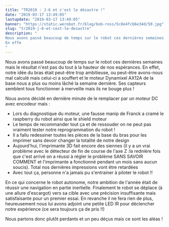 ```yaml
---
title: "TR2019 : J-6 et c'est le désastre !"
date: "2019-03-17 13:49:05"
lastupdate: "2019-03-17 13:49:05"
banner: "https://static.werobot.fr/blog/bob-ross/5c8e4fcb6e34d/50.jpg"
slug: "tr2019-j-6-et-cest-le-desastre"
description: " 
Nous avons passé beaucoup de temps sur le robot ces dernières semaines mais le résultat n'est pas du tout à la hauteur de nos espérances.
En effe
"
---
```

Nous avons passé beaucoup de temps sur le robot ces dernières semaines mais le résultat n'est pas du tout à la hauteur de nos espérances.
En effet, notre idée du bras était peut-être trop ambitieuse, ou peut-être avons-nous mal calculé mais celui-ci a souffert et le moteur Dynamixel AX12A de la base nous a plus ou moins lâché la semaine dernière. Ses capteurs semblent tous fonctionner à merveille mais ils ne bouge plus !

Nous avons décidé en dernière minute de le remplacer par un moteur DC avec encodeur mais :
<ul>
<li> Lors du diagnostique du moteur, une fausse manip de Franck a cramé le raspberry du robot ainsi que le shield moteur </li>
<li> Le temps de recommander tout ça et de ressouder on ne peut pas vraiment tester notre reprogrammation du robot !
<li> Il a fallu redessiner toutes les pièces de la base du bras pour les imprimer sans devoir changer la totalité de notre design </li>
<li> Aujourd'hui, l'imprimante 3D fait encore des siennes (il y a un vrai problème avec le détecteur de fin de course de l'axe Z :la rednière fois que c'est arrivé on a réussi à régler le problème SANS SAVOIR COMMENT et l'imprimante a fonctionné pendant un mois sans aucun soucis). Total nos dernières impressions vont être retardées </li>
<li> Avec tout ça, personne n'a jamais pu s'entrainer à piloter le robot !! </li>
</ul>

En ce qui concerne le robot autonome, notre ambition de l'année était de réussir une navigation en partie inertielle. 
Finalement le robot se déplace (à une allure d'escargot) vers sa cible avec une précision insuffisante mais satisfaisante pour un premier essai. En revanche il ne fera rien de plus, heureusement nous lui avons adjoint une petite LED IR pour déclencher notre expérience (ce sera toujours ça de pris !!)

Nous partons donc plutôt perdants et un peu déçus mais ce sont les aléas !

    